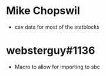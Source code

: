 # Mike Chopswil
* csv data for most of the statblocks

# websterguy#1136
* Macro to allow for importing to sbc